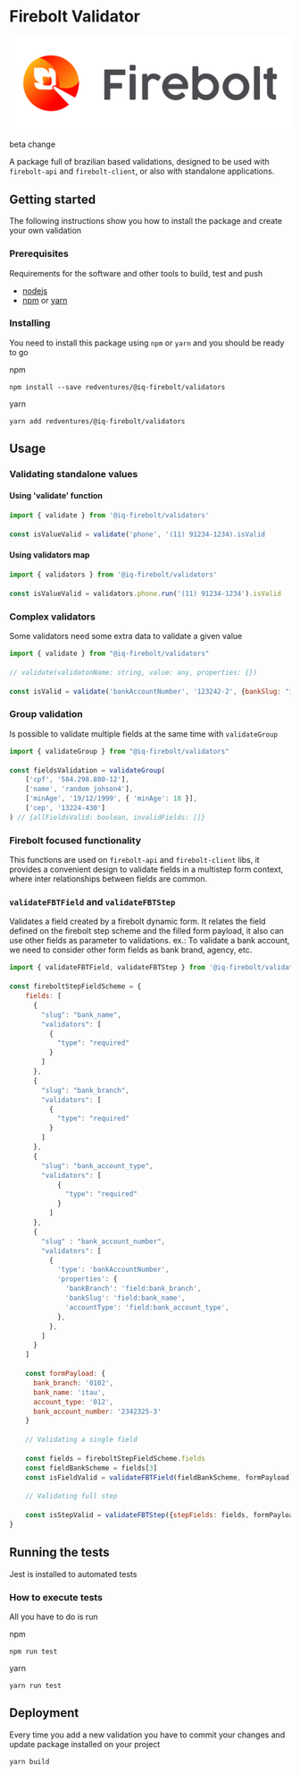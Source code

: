 # Firebolt Validator

![alt text](./static/Firebolt-logo.png)

beta change

A package full of brazilian based validations, designed to be used with `firebolt-api` and `firebolt-client`, or also with standalone applications.

## Getting started

The following instructions show you how to install the package and create your
own validation

### Prerequisites

Requirements for the software and other tools to build, test and push

- [nodejs](https://nodejs.org/)
- [npm](http://npmjs.org/) or [yarn](https://yarnpkg.com/)

### Installing

You need to install this package using `npm` or `yarn` and you should
be ready to go

npm

    npm install --save redventures/@iq-firebolt/validators

yarn

    yarn add redventures/@iq-firebolt/validators

## Usage


### Validating standalone values

#### Using 'validate' function

```js
import { validate } from '@iq-firebolt/validators'

const isValueValid = validate('phone', '(11) 91234-1234).isValid
```

#### Using validators map

```js
import { validators } from '@iq-firebolt/validators'

const isValueValid = validators.phone.run('(11) 91234-1234').isValid
```

### Complex validators

Some validators need some extra data to validate a given value

```js
import { validate } from "@iq-firebolt/validators"

// validate(validatonName: string, value: any, properties: {})

const isValid = validate('bankAccountNumber', '123242-2', {bankSlug: "itau"}).isValid

```

### Group validation

Is possible to validate multiple fields at the same time with `validateGroup`

```js
import { validateGroup } from "@iq-firebolt/validators"

const fieldsValidation = validateGroup(
    ['cpf', '584.298.880-12'],
    ['name', 'random johson4'],
    ['minAge', '19/12/1999', { 'minAge': 18 }],
    ['cep', '13224-430']
) // {allFieldsValid: boolean, invalidFields: []}
```

### Firebolt focused functionality

This functions are used on `firebolt-api` and `firebolt-client` libs, it provides a convenient design to validate fields in a multistep form context, where inter relationships between fields are common.

### `validateFBTField` and `validateFBTStep`

Validates a field created by a firebolt dynamic form. It relates the field defined on the firebolt step scheme and the filled form payload, it also can use other fields as parameter to validations.
ex.: To validate a bank account, we need to consider other form fields as bank brand, agency, etc.

```js
import { validateFBTField, validateFBTStep } from '@iq-firebolt/validators'

const fireboltStepFieldScheme = {
    fields: [
      {
        "slug": "bank_name",
        "validators": [
          {
            "type": "required"
          }
        ]
      },
      {
        "slug": "bank_branch",
        "validators": [
          {
            "type": "required"
          }
        ]
      },
      {
        "slug": "bank_account_type",
        "validators": [
            {
              "type": "required"
            }
          ]
      },
      {
        "slug" : "bank_account_number",
        "validators": [
          {
            'type': 'bankAccountNumber',
            'properties': {
              'bankBranch': 'field:bank_branch',
              'bankSlug': 'field:bank_name',
              'accountType': 'field:bank_account_type',
            },
          },
        ]
      }
    ]

    const formPayload: {
      bank_branch: '0102',
      bank_name: 'itau',
      account_type: '012',
      bank_account_number: '2342325-3'
    }

    // Validating a single field

    const fields = fireboltStepFieldScheme.fields
    const fieldBankScheme = fields[3]
    const isFieldValid = validateFBTField(fieldBankScheme, formPayload)

    // Validating full step

    const isStepValid = validateFBTStep({stepFields: fields, formPayload })
}

```

## Running the tests

Jest is installed to automated tests

### How to execute tests

All you have to do is run

npm

    npm run test

yarn

    yarn run test

## Deployment

Every time you add a new validation you have to commit your changes and update
package installed on your project

    yarn build
